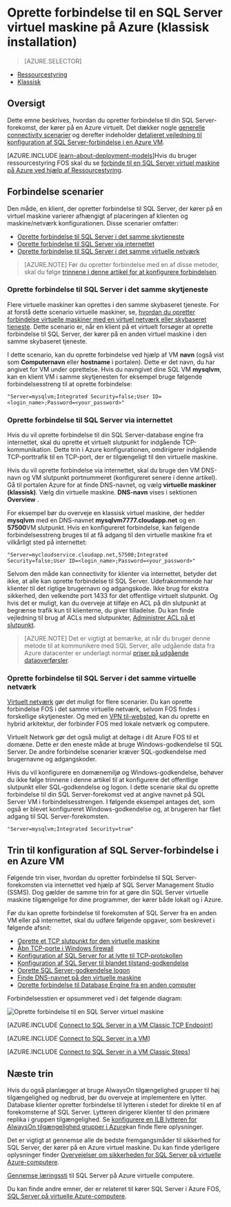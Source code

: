 <properties
    pageTitle="Oprette forbindelse til en SQL Server virtuel maskine (klassisk) | Microsoft Azure"
    description="Lær at oprette forbindelse til SQL Server, der kører på en virtuel maskine i Azure. Dette emne bruges den klassiske implementeringsmodel. Scenarier er forskellige afhængigt af konfigurationen af netværk og placeringen af klienten."
    services="virtual-machines-windows"
    documentationCenter="na"
    authors="rothja"
    manager="jhubbard"
    tags="azure-service-management"/>
<tags
    ms.service="virtual-machines-windows"
    ms.devlang="na"
    ms.topic="article"
    ms.tgt_pltfrm="vm-windows-sql-server"
    ms.workload="infrastructure-services"
    ms.date="09/22/2016"
    ms.author="jroth" />

# <a name="connect-to-a-sql-server-virtual-machine-on-azure-classic-deployment"></a>Oprette forbindelse til en SQL Server virtuel maskine på Azure (klassisk installation)

> [AZURE.SELECTOR]
- [Ressourcestyring](virtual-machines-windows-sql-connect.md)
- [Klassisk](virtual-machines-windows-classic-sql-connect.md)

## <a name="overview"></a>Oversigt

Dette emne beskrives, hvordan du opretter forbindelse til din SQL Server-forekomst, der kører på en Azure virtuelt. Det dækker nogle [generelle connectivity scenarier](#connection-scenarios) og derefter indeholder [detaljeret vejledning til konfiguration af SQL Server-forbindelse i en Azure VM](#steps-for-configuring-sql-server-connectivity-in-an-azure-vm).

[AZURE.INCLUDE [learn-about-deployment-models](../../includes/learn-about-deployment-models-classic-include.md)]Hvis du bruger ressourcestyring FOS skal du se [forbinde til en SQL Server virtuel maskine på Azure ved hjælp af Ressourcestyring](virtual-machines-windows-sql-connect.md).

## <a name="connection-scenarios"></a>Forbindelse scenarier

Den måde, en klient, der opretter forbindelse til SQL Server, der kører på en virtuel maskine varierer afhængigt af placeringen af klienten og maskine/netværk konfigurationen. Disse scenarier omfatter:

- [Oprette forbindelse til SQL Server i det samme skytjeneste](#connect-to-sql-server-in-the-same-cloud-service)
- [Oprette forbindelse til SQL Server via internettet](#connect-to-sql-server-over-the-internet)
- [Oprette forbindelse til SQL Server i det samme virtuelle netværk](#connect-to-sql-server-in-the-same-virtual-network)

>[AZURE.NOTE] Før du opretter forbindelse med en af disse metoder, skal du følge [trinnene i denne artikel for at konfigurere forbindelsen](#steps-for-configuring-sql-server-connectivity-in-an-azure-vm).

### <a name="connect-to-sql-server-in-the-same-cloud-service"></a>Oprette forbindelse til SQL Server i det samme skytjeneste

Flere virtuelle maskiner kan oprettes i den samme skybaseret tjeneste. For at forstå dette scenario virtuelle maskiner, se, [hvordan du opretter forbindelse virtuelle maskiner med en virtuel netværk eller skybaseret tjeneste](virtual-machines-windows-classic-connect-vms.md#connect-vms-in-a-standalone-cloud-service). Dette scenario er, når en klient på et virtuelt forsøger at oprette forbindelse til SQL Server, der kører på en anden virtuel maskine i den samme skybaseret tjeneste.

I dette scenario, kan du oprette forbindelse ved hjælp af VM **navn** (også vist som **Computernavn** eller **hostname** i portalen). Dette er det navn, du har angivet for VM under oprettelse. Hvis du navngivet dine SQL VM **mysqlvm**, kan en klient VM i samme skytjenesten for eksempel bruge følgende forbindelsesstreng til at oprette forbindelse:

    "Server=mysqlvm;Integrated Security=false;User ID=<login_name>;Password=<your_password>"

### <a name="connect-to-sql-server-over-the-internet"></a>Oprette forbindelse til SQL Server via internettet

Hvis du vil oprette forbindelse til din SQL Server-database engine fra internettet, skal du oprette et virtuelt slutpunkt for indgående TCP-kommunikation. Dette trin i Azure konfigurationen, omdirigerer indgående TCP-porttrafik til en TCP-port, der er tilgængeligt til den virtuelle maskine.

Hvis du vil oprette forbindelse via internettet, skal du bruge den VM DNS-navn og VM slutpunkt portnummeret (konfigureret senere i denne artikel). Gå til portalen Azure for at finde DNS-navnet, og vælg **virtuelle maskiner (klassisk)**. Vælg din virtuelle maskine. **DNS-navn** vises i sektionen **Overview** .

For eksempel bør du overveje en klassisk virtuel maskine, der hedder **mysqlvm** med en DNS-navnet **mysqlvm7777.cloudapp.net** og en **57500**VM slutpunkt. Hvis en konfigureret forbindelse, kan følgende forbindelsesstreng bruges til at få adgang til den virtuelle maskine fra et vilkårligt sted på internettet:

    "Server=mycloudservice.cloudapp.net,57500;Integrated Security=false;User ID=<login_name>;Password=<your_password>"

Selvom den måde kan connectivity for klienter via internettet, betyder det ikke, at alle kan oprette forbindelse til SQL Server. Udefrakommende har klienter til det rigtige brugernavn og adgangskode. Ikke brug for ekstra sikkerhed, den velkendte port 1433 for det offentlige virtuelt slutpunkt. Og hvis det er muligt, kan du overveje at tilføje en ACL på din slutpunkt at begrænse trafik kun til klienterne, du giver tilladelse. Du kan finde vejledning til brug af ACLs med slutpunkter, [Administrer ACL på et slutpunkt](virtual-machines-windows-classic-setup-endpoints.md#manage-the-acl-on-an-endpoint).

>[AZURE.NOTE] Det er vigtigt at bemærke, at når du bruger denne metode til at kommunikere med SQL Server, alle udgående data fra Azure datacenter er underlagt normal [priser på udgående dataoverførsler](https://azure.microsoft.com/pricing/details/data-transfers/).

### <a name="connect-to-sql-server-in-the-same-virtual-network"></a>Oprette forbindelse til SQL Server i det samme virtuelle netværk

[Virtuelt netværk](../virtual-network/virtual-networks-overview.md) gør det muligt for flere scenarier. Du kan oprette forbindelse FOS i det samme virtuelle netværk, selvom FOS findes i forskellige skytjenester. Og med en [VPN til-websted](../vpn-gateway/vpn-gateway-site-to-site-create.md), kan du oprette en hybrid arkitektur, der forbinder FOS med lokale netværk og computere.

Virtuelt Network gør det også muligt at deltage i dit Azure FOS til et domæne. Dette er den eneste måde at bruge Windows-godkendelse til SQL Server. De andre forbindelse scenarier kræver SQL-godkendelse med brugernavne og adgangskoder.

Hvis du vil konfigurere en domænemiljø og Windows-godkendelse, behøver du ikke følge trinnene i denne artikel til at konfigurere det offentlige slutpunkt eller SQL-godkendelse og logon. I dette scenarie skal du oprette forbindelse til din SQL Server-forekomst ved at angive navnet på SQL Server VM i forbindelsesstrengen. I følgende eksempel antages det, som også er blevet konfigureret Windows-godkendelse og, at brugeren har fået adgang til SQL Server-forekomsten.

    "Server=mysqlvm;Integrated Security=true"

## <a name="steps-for-configuring-sql-server-connectivity-in-an-azure-vm"></a>Trin til konfiguration af SQL Server-forbindelse i en Azure VM

Følgende trin viser, hvordan du opretter forbindelse til SQL Server-forekomsten via internettet ved hjælp af SQL Server Management Studio (SSMS). Dog gælder de samme trin for at gøre din SQL Server virtuelle maskine tilgængelige for dine programmer, der kører både lokalt og i Azure.

Før du kan oprette forbindelse til forekomsten af SQL Server fra en anden VM eller på internettet, skal du udføre følgende opgaver, som beskrevet i følgende afsnit:

- [Oprette et TCP slutpunkt for den virtuelle maskine](#create-a-tcp-endpoint-for-the-virtual-machine)
- [Åbn TCP-porte i Windows firewall](#open-tcp-ports-in-the-windows-firewall-for-the-default-instance-of-the-database-engine)
- [Konfiguration af SQL Server for at lytte til TCP-protokollen](#configure-sql-server-to-listen-on-the-tcp-protocol)
- [Konfiguration af SQL Server til blandet tilstand-godkendelse](#configure-sql-server-for-mixed-mode-authentication)
- [Oprette SQL Server-godkendelse logon](#create-sql-server-authentication-logins)
- [Finde DNS-navnet på den virtuelle maskine](#determine-the-dns-name-of-the-virtual-machine)
- [Oprette forbindelse til Database Engine fra en anden computer](#connect-to-the-database-engine-from-another-computer)

Forbindelsesstien er opsummeret ved i det følgende diagram:

![Oprette forbindelse til en SQL Server virtuel maskine](../../includes/media/virtual-machines-sql-server-connection-steps/SQLServerinVMConnectionMap.png)

[AZURE.INCLUDE [Connect to SQL Server in a VM Classic TCP Endpoint](../../includes/virtual-machines-sql-server-connection-steps-classic-tcp-endpoint.md)]

[AZURE.INCLUDE [Connect to SQL Server in a VM](../../includes/virtual-machines-sql-server-connection-steps.md)]

[AZURE.INCLUDE [Connect to SQL Server in a VM Classic Steps](../../includes/virtual-machines-sql-server-connection-steps-classic.md)]

## <a name="next-steps"></a>Næste trin

Hvis du også planlægger at bruge AlwaysOn tilgængelighed grupper til høj tilgængelighed og nedbrud, bør du overveje at implementere en lytter. Database klienter opretter forbindelse til lytteren i stedet for direkte til en af forekomsterne af SQL Server. Lytteren dirigerer klienter til den primære replika i gruppen tilgængelighed. Se [konfigurere en ILB lytteren for AlwaysOn tilgængelighed grupper i Azure](virtual-machines-windows-classic-ps-sql-int-listener.md)kan finde flere oplysninger.

Det er vigtigt at gennemse alle de bedste fremgangsmåder til sikkerhed for SQL Server, der kører på en Azure virtuel maskine. Du kan finde yderligere oplysninger finder [Overvejelser om sikkerheden for SQL Server på virtuelle Azure-computere](virtual-machines-windows-sql-security.md).

[Gennemse læringssti](https://azure.microsoft.com/documentation/learning-paths/sql-azure-vm/) til SQL Server på Azure virtuelle computere. 

Du kan finde andre emner, der er relateret til kører SQL Server i Azure FOS, [SQL Server på virtuelle Azure-computere](virtual-machines-windows-sql-server-iaas-overview.md).
